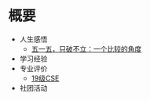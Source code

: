 # 概要

- 人生感悟
  - [五一五，只破不立：一个比较的角度](人生感悟/五一五，只破不立：一个比较的角度/五一五，只破不立：一个比较的角度.md)
- 学习经验
- 专业评价
    - [19级CSE](专业评价/19CSE.md)
- 社团活动
